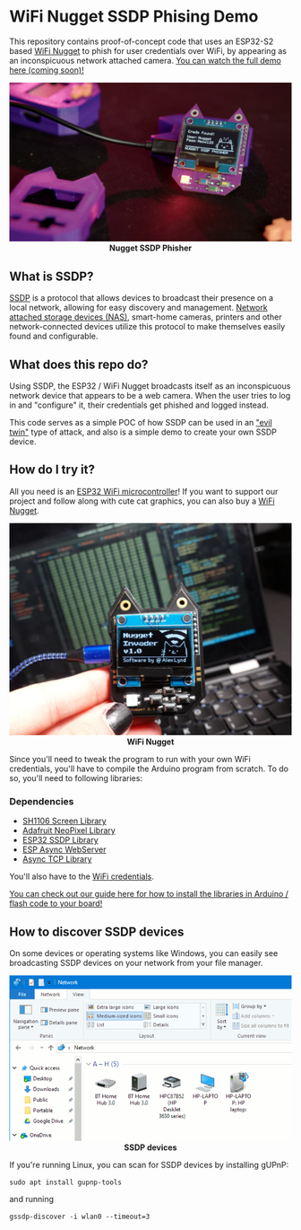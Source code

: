 # WiFi Nugget SSDP Phising Demo
This repository contains proof-of-concept code that uses an ESP32-S2 based [WiFi Nugget](https://wifinugget.com) to phish for user credentials over WiFi, by appearing as an inconspicuous network attached camera.  [You can watch the full demo here (coming soon)!](https://youtube.com/Hak5)

<p align="center">
  <img src="img/Nugget-SSDP.png" width="700px">
  <br>
  <b>Nugget SSDP Phisher</b>
  <br>
</p>

## What is SSDP?
[SSDP](https://en.wikipedia.org/wiki/Simple_Service_Discovery_Protocol) is a protocol that allows devices to broadcast their presence on a local network, allowing for easy discovery and management.  [Network attached storage devices (NAS)](https://en.wikipedia.org/wiki/Network-attached_storage), smart-home cameras, printers and other network-connected devices utilize this protocol to make themselves easily found and configurable. 

## What does this repo do?
Using SSDP, the ESP32 / WiFi Nugget broadcasts itself as an inconspicuous network device that appears to be a web camera.  When the user tries to log in and "configure" it, their credentials get phished and logged instead.

This code serves as a simple POC of how SSDP can be used in an ["evil twin"](https://www.google.com/url?sa=t&rct=j&q=&esrc=s&source=web&cd=&ved=2ahUKEwjPm6SvyJ73AhWnKEQIHZTQAzIQFnoECAoQAQ&url=https%3A%2F%2Fipfs.fleek.co%2Fipfs%2FQmXGeJ9pN5XuSXD9xtqqcy56ZJRXsRyuQFU1ZhMBLA4zsf%2Fhacktricks%2Fpentesting%2Fpentesting-network%2Fspoofing-ssdp-and-upnp-devices%2F&usg=AOvVaw25qJMYKWcgywKB-BMczqD5) type of attack, and also is a simple demo to create your own SSDP device.

## How do I try it?
All you need is an [ESP32 WiFi microcontroller]()!  If you want to support our project and follow along with cute cat graphics, you can also buy a [WiFi Nugget](https://wifinugget.com).

<p align="center">
  <img src="img/Nugget-Invader.png" width="700px">
  <br>
  <b>WiFi Nugget</b>
  <br>
</p>

Since you'll need to tweak the program to run with your own WiFi credentials, you'll have to compile the Arduino program from scratch.  To do so, you'll need to following libraries:
### Dependencies
- [SH1106 Screen Library](https://github.com/ThingPulse/esp8266-oled-ssd1306)
- [Adafruit NeoPixel Library](https://github.com/adafruit/Adafruit_NeoPixel)
- [ESP32 SSDP Library](https://github.com/luc-github/ESP32SSDP)
- [ESP Async WebServer](https://github.com/me-no-dev/ESPAsyncWebServer)
- [Async TCP Library](https://github.com/me-no-dev/AsyncTCP)

You'll also have to the [WiFi credentials](https://github.com/HakCat-Tech/Nugget-SSDP/blob/main/Nugget-SSDP/Nugget-SSDP.ino#L21-L22).


[You can check out our guide here for how to install the libraries in Arduino / flash code to your board!](https://www.youtube.com/watch?v=YPX2nlr-ySU)

## How to discover SSDP devices
On some devices or operating systems like Windows, you can easily see broadcasting SSDP devices on your network from your file manager.  

<p align="center">
  <img src="img/windows-ssdp.png" width="700px">
  <br>
  <b>SSDP devices</b>
  <br>
</p>

If you're running Linux, you can scan for SSDP devices by installing gUPnP:
```
sudo apt install gupnp-tools
```
and running
```
gssdp-discover -i wlan0 --timeout=3
```
